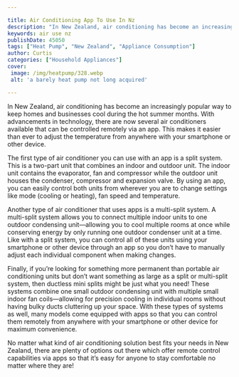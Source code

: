 ```yaml
---

title: Air Conditioning App To Use In Nz
description: "In New Zealand, air conditioning has become an increasingly popular way to keep homes and businesses cool during the hot summer mo...lets find out"
keywords: air use nz
publishDate: 45050
tags: ["Heat Pump", "New Zealand", "Appliance Consumption"]
author: Curtis
categories: ["Household Appliances"]
cover: 
 image: /img/heatpump/328.webp
 alt: 'a barely heat pump not long acquired'

---
```


In New Zealand, air conditioning has become an increasingly popular way to keep homes and businesses cool during the hot summer months. With advancements in technology, there are now several air conditioners available that can be controlled remotely via an app. This makes it easier than ever to adjust the temperature from anywhere with your smartphone or other device.

The first type of air conditioner you can use with an app is a split system. This is a two-part unit that combines an indoor and outdoor unit. The indoor unit contains the evaporator, fan and compressor while the outdoor unit houses the condenser, compressor and expansion valve. By using an app, you can easily control both units from wherever you are to change settings like mode (cooling or heating), fan speed and temperature.

Another type of air conditioner that uses apps is a multi-split system. A multi-split system allows you to connect multiple indoor units to one outdoor condensing unit—allowing you to cool multiple rooms at once while conserving energy by only running one outdoor condenser unit at a time. Like with a split system, you can control all of these units using your smartphone or other device through an app so you don’t have to manually adjust each individual component when making changes.

Finally, if you’re looking for something more permanent than portable air conditioning units but don’t want something as large as a split or multi-split system, then ductless mini splits might be just what you need! These systems combine one small outdoor condensing unit with multiple small indoor fan coils—allowing for precision cooling in individual rooms without having bulky ducts cluttering up your space. With these types of systems as well, many models come equipped with apps so that you can control them remotely from anywhere with your smartphone or other device for maximum convenience. 

No matter what kind of air conditioning solution best fits your needs in New Zealand, there are plenty of options out there which offer remote control capabilities via apps so that it’s easy for anyone to stay comfortable no matter where they are!
